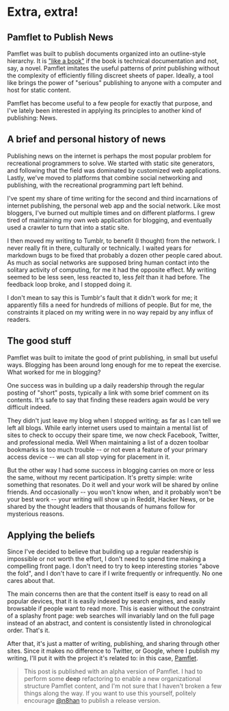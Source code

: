 Extra, extra! 
=============

Pamflet to Publish News
-----------------------

Pamflet was built to publish documents organized into an outline-style hierarchy. It is ["like a book"][1] if the book is technical documentation and not, say, a novel. Pamflet imitates the useful patterns of *print* publishing without the complexity of efficiently filling discreet sheets of paper. Ideally, a tool like brings the power of "serious" publishing to anyone with a computer and host for static content.

Pamflet has become useful to a few people for exactly that purpose, and I've lately been interested in applying its principles to another kind of publishing: News.

A brief and personal history of news
------------------------------------

Publishing news on the internet is perhaps the most popular problem for recreational programmers to solve. We started with static site generators, and following that the field was dominated by customized web applications. Lastly, we've moved to platforms that combine social networking and publishing, with the recreational programming part left behind.

I've spent my share of time writing for the second and third incarnations of internet publishing, the personal web app and the social network. Like most bloggers, I've burned out multiple times and on different platforms. I grew tired of maintaining my own web application for blogging, and eventually used a crawler to turn that into a static site.

I then moved my writing to Tumblr, to benefit (I thought) from the network. I never really fit in there, culturally or technically. I waited years for markdown bugs to be fixed that probably a dozen other people cared about. As much as social networks are supposed bring human contact into the solitary activity of computing, for me it had the opposite effect. My writing seemed to be less seen, less reacted to, less *felt* than it had before. The feedback loop broke, and I stopped doing it.

I don't mean to say this is Tumblr's fault that it didn't work for me; it apparently fills a need for hundreds of millions of people. But for me, the constraints it placed on my writing were in no way repaid by any influx of readers.

The good stuff
--------------

Pamflet was built to imitate the good of print publishing, in small but useful ways. Blogging has been around long enough for me to repeat the exercise. What worked for me in blogging?

One success was in building up a daily readership through the regular posting of "short" posts, typically a link with some brief comment on its contents. It's safe to say that finding these readers again would be very difficult indeed.

They didn't just leave my blog when I stopped writing; as far as I can tell we left all blogs. While early internet users used to maintain a mental list of sites to check to occupy their spare time, we now check Facebook, Twitter, and professional media. Well When maintaining a list of a dozen toolbar bookmarks is too much trouble -- or not even a feature of your primary access device -- we can all stop vying for placement in it.

But the other way I had some success in blogging carries on more or less the same, without my recent participation. It's pretty simple: write something that resonates. Do it well and your work will be shared by online friends. And occasionally -- you won't know when, and it probably won't be your best work -- your writing will show up in Reddit, Hacker News, or be shared by the thought leaders that thousands of humans follow for mysterious reasons.

Applying the beliefs
--------------------

Since I've decided to believe that building up a regular readership is impossible or not worth the effort, I don't need to spend time making a compelling front page. I don't need to try to keep interesting stories "above the fold", and I don't have to care if I write frequently or infrequently. No one cares about that.

The main concerns then are that the content itself is easy to read on all popular devices, that it is easily indexed by search engines, and easily browsable if people want to read more. This is easier without the constraint of a splashy front page: web searches will invariably land on the full page instead of an abstract, and content is consistently listed in chronological order. That's it.

After that, it's just a matter of writing, publishing, and sharing through other sites. Since it makes no difference to Twitter, or Google, where I publish my writing, I'll put it with the project it's related to: in this case, [Pamflet][2].

> This post is published with an alpha version of Pamflet. I had to perform some **deep** refactoring to enable a new organizational structure Pamflet content, and I'm not sure that I haven't broken a few things along the way. If you want to use this yourself, politely encourage <a href="https://twitter.com/n8han">@n8han</a> to publish a release version.


[1]: http://pamflet.databinder.net/Like+a+Book.html
[2]: http://pamflet.databinder.net/Pamflet.html

